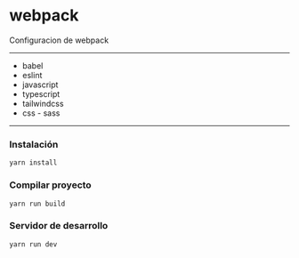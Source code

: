 # webpack

Configuracion de webpack

***

* babel
* eslint
* javascript
* typescript
* tailwindcss
* css - sass

***

### Instalación

``` 
yarn install
```

### Compilar proyecto

``` 
yarn run build
```

### Servidor de desarrollo

``` 
yarn run dev
```